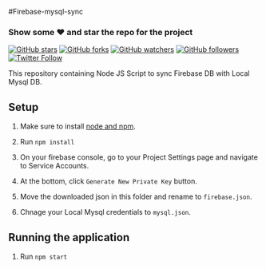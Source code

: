 #Firebase-mysql-sync
### Show some :heart: and star the repo for the project
[![GitHub stars](https://img.shields.io/github/stars/mdsami/firebase-mysql-sync.svg?style=social&label=Star)](https://github.com/mdsami/firebase-mysql-sync) [![GitHub forks](https://img.shields.io/github/stars/mdsami/firebase-mysql-sync.svg?style=social&label=Fork)](https://github.com/mdsami/firebase-mysql-sync/fork) [![GitHub watchers](https://img.shields.io/github/watchers/mdsami/firebase-mysql-sync.svg?style=social&label=Watch)](https://github.com/mdsami/firebase-mysql-sync) [![GitHub followers](https://img.shields.io/github/followers/mdsami.svg?style=social&label=Follow)](https://github.com/mdsami/firebase-mysql-sync)  
[![Twitter Follow](https://img.shields.io/twitter/follow/mdsami5.svg?style=social)](https://twitter.com/mdsami5)

This repository containing Node JS Script to sync Firebase DB with Local Mysql DB.


## Setup

1. Make sure to install [node and npm](https://nodejs.org/en/download).

2. Run `npm install`

3. On your firebase console, go to your Project Settings page and navigate to Service Accounts.

4. At the bottom, click `Generate New Private Key` button.

5. Move the downloaded json in this folder and rename to `firebase.json`.
6. Chnage your Local Mysql credentials to `mysql.json`.

## Running the application

1. Run `npm start`
